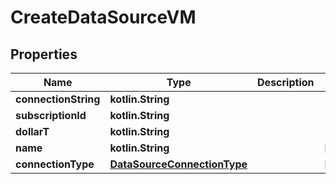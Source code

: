 
# CreateDataSourceVM

## Properties
Name | Type | Description | Notes
------------ | ------------- | ------------- | -------------
**connectionString** | **kotlin.String** |  | 
**subscriptionId** | **kotlin.String** |  | 
**dollarT** | **kotlin.String** |  | 
**name** | **kotlin.String** |  |  [optional]
**connectionType** | [**DataSourceConnectionType**](DataSourceConnectionType.md) |  |  [optional]



